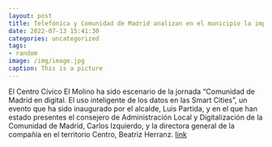 ```yaml
---
layout: post
title: Telefónica y Comunidad de Madrid analizan en el municipio la importancia de los datos para las Smart Cities
date: 2022-07-13 15:41:30
categories: uncategorized
tags:
- random
image: /img/image.jpg
caption: This is a picture
---
```

El Centro Cívico El Molino ha sido escenario de la jornada “Comunidad de Madrid en digital. El uso inteligente de los datos en las Smart Cities”, un evento que ha sido inaugurado por el alcalde, Luis Partida, y en el que han estado presentes el consejero de Administración Local y Digitalización de la Comunidad de Madrid, Carlos Izquierdo, y la directora general de la compañía en el territorio Centro, Beatriz Herranz.  [link](https://www.ayto-villacanada.es/noticias/telefonica-y-comunidad-de-madrid-analizan-en-el-municipio-la-importancia-de-los-datos-para-las-smart-cities/)

